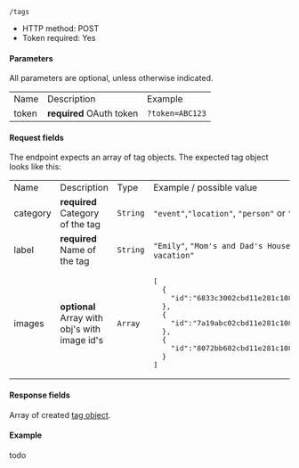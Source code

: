 `/tags`

* HTTP method: POST
* Token required: Yes

#### Parameters
All parameters are optional, unless otherwise indicated.
<table>
  <tr>
    <td>Name</td>
    <td>Description</td>
    <td>Example</td>
  </tr>
  <tr>
    <td>token</td>
    <td><strong>required</strong> OAuth token</td>
    <td><code>?token=ABC123</td>
  </tr>
</table>

#### Request fields
The endpoint expects an array of tag objects. The expected tag object looks like this:

<table>
  <tr>
    <td>Name</td>
    <td>Description</td>
    <td>Type</td>
    <td>Example / possible value</td>
  </tr>
  <tr>
    <td>category</td>
    <td><strong>required</strong> Category of the tag</td>
    <td><code>String</code></td>
    <td><code>"event"</code>,<code>"location"</code>, <code>"person"</code> or <code>"freetext"</code></td>
  </tr>
  <tr>
    <td>label</td>
    <td><strong>required</strong> Name of the tag</td>
    <td><code>String</code></td>
    <td><code>"Emily"</code>, <code>"Mom's and Dad's House"</code>, <code>"Asia vacation"</code></td>
  </tr>
  <tr>
    <td>images</td>
    <td><strong>optional</strong> Array with obj's with image id's</td>
    <td><code>Array</code></td>
    <td><pre>[
  {
    "id":"6833c3002cbd11e281c10800200c9a66"
  }, 
  {
    "id":"7a19abc02cbd11e281c10800200c9a66"
  }, 
  {
    "id":"8072bb602cbd11e281c10800200c9a66"
  }
]</pre></td>
  </tr>
</table>

#### Response fields
Array of created <a href="tag-object.md">tag object</a>.

#### Example
todo